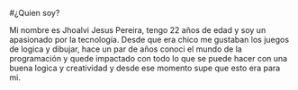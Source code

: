 #¿Quien soy?

Mi nombre es Jhoalvi Jesus Pereira, tengo 22 años de edad y soy un apasionado por la tecnología. Desde que era chico me gustaban los juegos de logica y dibujar, hace un par de años conoci el mundo de la programación y quede impactado con todo lo que se puede hacer con una buena logica y creatividad y desde ese momento supe que esto era para mi.
